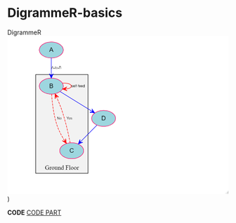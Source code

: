 # DigrammeR-basics
DigrammeR
![image](https://github.com/dkfzphd/DigrammeR-basics/blob/main/Rplot.png))

**CODE**
[CODE PART](https://github.com/dkfzphd/DigrammeR-basics/blob/main/DiagrammeR.Rmd)
